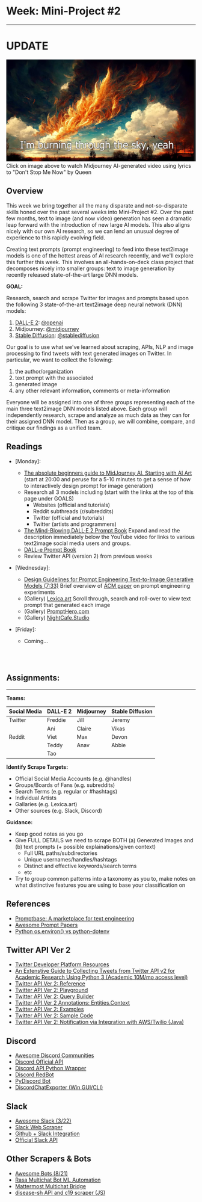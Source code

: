 # Week: Mini-Project #2
---

# **UPDATE**

[![AI Generated Images from Lyrics to 'Don't Stop Me Now' by Queen](images/cover_dont_stop_me_now_queen.jpg)](https://www.youtube.com/watch?v=l6Myv8yF9zw&list=RDnyD6g47DHQk&index=4)Click on image above to watch Midjourney AI-generated video using lyrics to "Don't Stop Me Now" by Queen

## Overview

This week we bring together all the many disparate and not-so-disparate skills honed over the past several weeks into Mini-Project #2. Over the past few months, text to image (and now video) generation has seen a dramatic leap forward with the introduction of new large AI models. This also aligns nicely with our own AI research, so we can lend an unusual degree of experience to this rapidly evolving field.

Creating text prompts (prompt engineering) to feed into these text2image models is one of the hottest areas of AI research recently, and we'll explore this further this week. This involves an all-hands-on-deck class project that decomposes nicely into smaller groups: text to image generation by recently released state-of-the-art large DNN models.

**GOAL:**

Research, search and scrape Twitter for images and prompts based upon the following 3 state-of-the-art text2image deep neural network (DNN) models:

1. [DALL-E 2](https://openai.com/dall-e-2/): [@openai](https://twitter.com/OpenAI)
2. Midjourney: [@midjourney](https://twitter.com/midjourney?ref_src=twsrc%5Egoogle%7Ctwcamp%5Eserp%7Ctwgr%5Eauthor)
3. [Stable Diffusion](https://stablediffusionweb.com/): [@stablediffusion](https://mobile.twitter.com/stablediffusion)

Our goal is to use what we've learned about scraping, APIs, NLP and image processing to find tweets with text generated images on Twitter. In particular, we want to collect the following:

1. the author/organization
2. text prompt with the associated
3. generated image
4. any other relevant information, comments or meta-information 

Everyone will be assigned into one of three groups representing each of the main three text2image DNN models listed above. Each group will independently research, scrape and analyze as much data as they can for their assigned DNN model. Then as a group, we will combine, compare, and critique our findings as a unified team.


## Readings


- [Monday]:
    * [The absolute beginners guide to MidJourney AI. Starting with AI Art](https://www.youtube.com/watch?v=PqCIUniQ_U8) (start at 20:00 and peruse for a 5-10 minutes to get a sense of how to interactively design prompt for image generation)
    * Research all 3 models including (start with the links at the top of this page under GOALS)
        * Websites (official and tutorials)
        * Reddit subthreads (r/subreddits)
        * Twitter (official and tutorials)
        * Twitter (artists and programmers)
    * [The Mind-Blowing DALL·E 2 Prompt Book](https://www.youtube.com/watch?v=1Qyo-rXUs38) Expand and read the description immediately below the YouTube video for links to various text2image social media users and groups.
    * [DALL-e Prompt Book](https://dallery.gallery/the-dalle-2-prompt-book/)
    * Review Twitter API (version 2) from previous weeks

- [Wednesday]:
    * [Design Guidelines for Prompt Engineering Text-to-Image Generative Models (7:33)](https://www.youtube.com/watch?v=7-XnIuH8r3U) Brief overview of [ACM paper](https://arxiv.org/pdf/2109.06977.pdf) on prompt engineering experiments 
    * (Gallery) [Lexica.art](https://lexica.art/) Scroll through, search and roll-over to view text prompt that generated each image
    * (Gallery) [PromptHero.com](https://prompthero.com/)
    * (Gallery) [NightCafe.Studio](https://creator.nightcafe.studio/explore)

- [Friday]:
    * Coming...

<br></br>

## Assignments:
---

**Teams:**

| Social Media | DALL-E 2 | Midjourney | Stable Diffusion |
| ------ | ----- | ----- | ----- |
| Twitter | Freddie | Jill | Jeremy |
|         | Ani     | Claire | Vikas |
| Reddit | Viet | Max | Devon |
|        | Teddy | Anav | Abbie |
|        | Tao | | |


**Identify Scrape Targets:**
* Official Social Media Accounts (e.g. @handles)
* Groups/Boards of Fans (e.g. subreddits)
* Search Terms (e.g. regular or #hashtags)
* Individual Artists
* Gallaries (e.g. Lexica.art)
* Other sources (e.g. Slack, Discord)

**Guidance:**
* Keep good notes as you go
* Give FULL DETAILS we need to scrape BOTH (a) Generated Images and (b) text prompts (+ possible explainations/given context)
  - Full URL paths/subdirectories
  - Unique usernames/handles/hashtags
  - Distinct and effective keywords/search terms
  - etc
* Try to group common patterns into a taxonomy as you to, make notes on what distinctive features you are using to base your classification on

## References

* [Promptbase: A marketplace for text engineering](https://promptbase.com/)
* [Awesome Prompt Papers](https://github.com/thunlp/PromptPapers)
* [Python os.environ() vs python-dotenv](https://www.nylas.com/blog/making-use-of-environment-variables-in-python/)

## Twitter API Ver 2
* [Twitter Developer Platform Resources](https://github.com/twitterdev)
* [An Extenstive Guide to Collecting Tweets from Twitter API v2 for Academic Research Using Python 3 (Academic 10M/mo access level)](https://towardsdatascience.com/an-extensive-guide-to-collecting-tweets-from-twitter-api-v2-for-academic-research-using-python-3-518fcb71df2a)
* [Twitter API Ver 2: Reference](https://developer.twitter.com/en/docs/api-reference-index)
* [Twitter API Ver 2: Playground](https://oauth-playground.glitch.me/?id=listIdGet&params=%28%27id%21%271409935014725177344%27%29_)
* [Twitter API Ver 2: Query Builder](https://developer.twitter.com/apitools/query?query=)
* [Twitter API Ver 2 Annotations: Entities.Context](https://developer.twitter.com/en/docs/twitter-api/annotations/overview)
* [Twitter API Ver 2: Examples](https://developer.twitter.com/en/docs/tutorials)
* [Twitter API Ver 2: Sample Code](https://github.com/twitterdev/Twitter-API-v2-sample-code)
* [Twitter API Ver 2: Notification via Integration with AWS/Twilio (Java)](https://developer.twitter.com/en/blog/industry-team-news/2020/get-customized-tweet-notifications-where-you-want-them)

## Discord
* [Awesome Discord Communities](https://github.com/mhxion/awesome-discord-communities)
* [Discord Official API](https://github.com/discord/discord-api-docs)
* [Discord API Python Wrapper](https://github.com/Rapptz/discord.py)
* [Discord RedBot](https://github.com/Cog-Creators/Red-DiscordBot)
* [PyDiscord Bot](https://docs.pycord.dev/en/master/index.html)
* [DiscordChatExporter (Win GUI/CLI)](https://github.com/Tyrrrz/DiscordChatExporter)

## Slack
* [Awesome Slack (3/22)](https://github.com/matiassingers/awesome-slack)
* [Slack Web Scraper](https://github.com/iulspop/slack-web-scraper)
* [Github + Slack Integration](https://github.com/integrations/slack)
* [Official Slack API](https://api.slack.com/)

## Other Scrapers & Bots
* [Awesome Bots (8/21)](https://github.com/DopplerHQ/awesome-bots)
* [Rasa Multichat Bot ML Automation](https://github.com/RasaHQ/rasa)
* [Mattermost Multichat Bridge](https://github.com/42wim/matterbridge)
* [disease-sh API and c19 scraper (JS)](https://github.com/disease-sh/API)

